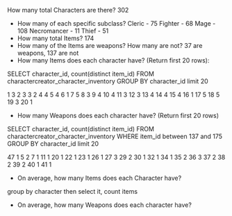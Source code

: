  How many total Characters are there?
 302
- How many of each specific subclass?
Cleric - 75
Fighter - 68
Mage - 108
Necromancer - 11
Thief - 51
- How many total Items?
174
- How many of the Items are weapons? How many are not?
37 are weapons, 137 are not
- How many Items does each character have? (Return first 20 rows):

SELECT 
character_id,
count(distinct item_id)
FROM charactercreator_character_inventory
GROUP BY character_id limit 20

1	3
2	3
3	2
4	4
5	4
6	1
7	5
8	3
9	4
10	4
11	3
12	3
13	4
14	4
15	4
16	1
17	5
18	5
19	3
20	1
- How many Weapons does each character have? (Return first 20 rows)

SELECT 
character_id,
count(distinct item_id)
FROM charactercreator_character_inventory
WHERE item_id between 137 and 175
GROUP BY character_id limit 20

47	1
5	2
7	1
11	1
20	1
22	1
23	1
26	1
27	3
29	2
30	1
32	1
34	1
35	2
36	3
37	2
38	2
39	2
40	1
41	1

- On average, how many Items does each Character have?

group by character then select it, count items
- On average, how many Weapons does each character have?